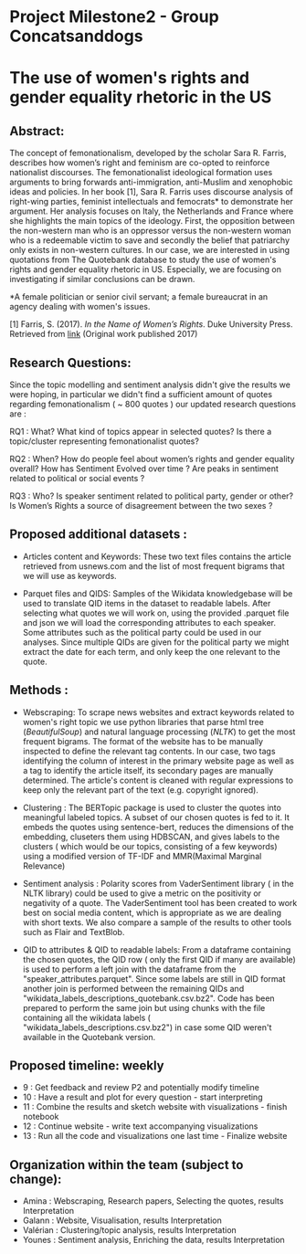 # Project Milestone2 - Group Concatsanddogs

# The use of women's rights and gender equality rhetoric in the US
 <!---[amina] --->
## Abstract:
<!---[amina] 
 _A 150 word description of the project idea and goals. What’s the motivation behind your project? What story would you like to tell, and why?_ --->

The concept of femonationalism, developed by the scholar Sara R. Farris, describes how women’s right and feminism are co-opted to reinforce nationalist discourses. The femonationalist ideological formation uses arguments to bring forwards anti-immigration, anti-Muslim and xenophobic ideas and policies. In her book [1], Sara R. Farris uses discourse analysis of right-wing parties, feminist intellectuals and femocrats* to demonstrate her argument. Her analysis focuses on Italy, the Netherlands and France where she highlights the main topics of the ideology. First, the opposition between the non-western man who is an oppressor versus the non-western woman who is a redeemable victim to save and secondly the belief that patriarchy only exists in non-western cultures.
In our case, we are interested in using quotations from The Quotebank database to study the use of women's rights and gender equality rhetoric in US. Especially, we are focusing on investigating if similar conclusions can be drawn.

*A female politician or senior civil servant; a female bureaucrat in an agency dealing with women's issues.  

[1] Farris, S. (2017). *In the Name of Women’s Rights*. Duke University Press. Retrieved from
[link]( https://www.perlego.com/book/1465722/in-the-name-of-womens-rights-pdf) (Original work published 2017)

## Research Questions:
 <!---[amina]
_A list of research questions you would like to address during the project._ 
  --->
<!---
We are focusing on research questions 1-3 (RQ 1-3) which have precise objectives meanwhile RQ4 is an open-ended exploration if we have time.--->

 <!--- 

RQ1: What?   
How often "women's right" and "gender equality" ideas are quoted along with some mentions of immigration policies, of racial groups or low-wages workers status or religion (i.e. how often women's rights are invoked in a femonationalist context)?
or
Can we identify different contexts for women's rights quotations? Can we relate one or multiple of these contexts to femonationalist rhetoric?
(#RQ1 two suggestions are the same research question but approached once with a top-to-bottom approach and once with a bottom-up approach. In the first one, we know the criteria and use them to define what are femonationalist quotes, in the second we cluster the quotes and see if the criteria emerge from the cluster.

- RQ2: Who?  
 Is there a relationship between the association of women's rights and elements of nationalist rhetoric and the speaker political orientation? 
  Is there a relationship between the femonationalist use of women's right rhetoric and speaker gender?

- RQ3: When?   
What is the time distribution of the femonationalist quotations? Is there a relation between the femonationalist quotations and major political events (i.e. bombing in US, mass shooting, vote on feminist topics..)

- RQ4   
  What is the sentiment analysis of the context of the quotation containing women's rights mention?
  Can we link the sentiment to the use of women's rights ideology? 

  --->
  Since the topic modelling and sentiment analysis didn't give the results we were hoping, in particular we didn't find a 
  sufficient amount of quotes regarding femonationalism (  ~ 800 quotes ) our updated research questions are : 
  
  RQ1 : What? <!-- do people talk about? -->
		What kind of topics appear in selected quotes?
		Is there a topic/cluster representing femonationalist quotes?
		
  RQ2 : When? <!-- do people talk about women's rights? -->
		How do people feel about women’s rights and gender equality overall?
		How has Sentiment Evolved over time ?
		Are peaks in sentiment related to political or social events ?
		
  RQ3 : Who? <!-- talks about women's right?-->
		Is speaker sentiment related to political party, gender or other?
		Is Women’s Rights a source of disagreement between the two sexes ?
## Proposed additional datasets : 
 <!---[amina] ---> 
 - Articles content and Keywords: These two text files contains the article retrieved from usnews.com and the list of most frequent bigrams that we will use as keywords.

 <!---[younes] ---> 
 - Parquet files and QIDS: Samples of the Wikidata knowledgebase will be used to translate QID items in the dataset to readable labels. After selecting what quotes we will work on, using the provided .parquet file and json we will load the corresponding attributes to each speaker. Some attributes such as the political party could be used in our analyses. Since multiple QIDs are given for the political party we might extract the date for each term, and only keep the one relevant to the quote. 

 <!---_List the additional dataset(s) you want to use (if any), and some ideas on how you expect to get, manage, process, and enrich it/them. Show us that you’ve read the docs and some examples and that you have a clear idea of what to expect. Discuss data size and format if relevant. It is your responsibility to check that what you propose is feasible._---> 

## Methods : 
 <!---[amina] --->
 - Webscraping: To scrape news websites and extract keywords related to women's right topic we use python libraries that parse html tree (*BeautifulSoup*) and natural language processing (*NLTK*) to get the most frequent bigrams. The format of the website has to be manually inspected to define the relevant tag contents. In our case, two tags identifying the column of interest in the primary website page as well as a tag to identify the article itself, its secondary pages are manually determined. The article's content is cleaned with regular expressions to keep only the relevant part of the text (e.g. copyright ignored).  


 - Clustering :  The BERTopic package is used to cluster the quotes into meaningful labeled topics. A subset of our chosen quotes is fed to it. It embeds the quotes using sentence-bert, reduces the dimensions of the embedding, cluseters them using HDBSCAN, and gives labels to the clusters ( which would be our topics, consisting of a few keywords) using a modified version of TF-IDF and MMR(Maximal Marginal Relevance)

 <!---[younes] --->  
 - Sentiment analysis : Polarity scores from VaderSentiment library ( in the NLTK library) could be used to give a metric on the positivity or negativity of a quote. The VaderSentiment tool has been created to work best on social media content, which is appropriate as we are dealing with short texts. We also compare a sample of the results to other tools such as Flair and TextBlob.

 <!---[younes] --->   
 - QID to attributes & QID to readable labels:  From a dataframe containing the chosen quotes, the QID row ( only the first QID if many are available) is used to perform a left join with the dataframe from the "speaker_attributes.parquet". Since some labels are still in QID format another join is performed between the remaining QIDs and "wikidata_labels_descriptions_quotebank.csv.bz2". Code has been prepared to perform the same join but using chunks with the file containing all the wikidata labels ( "wikidata_labels_descriptions.csv.bz2") in case some QID weren't available in the Quotebank version. 
 <!---   
* **Step 2** - 
Sbert, topic modeling [link 1](https://www.sbert.net/examples/applications/clustering/README.html#topic-modeling)
Short text topic modeling : [link 2](https://towardsdatascience.com/short-text-topic-modeling-70e50a57c883) ( not sure this will work because data maybe needs to be " smooth"

 - URLS : using NY times or similar websites to find text categories
 - N-grams : check frequency of N-grams / N-skip grams will need a dozen or more N-grams
 - NLTK / spacey : NLTK easier to use
 - Pattern matching : library re - regular expressions
 - LDA (only for long texts, not likely to work)
---> 

## Proposed timeline: weekly
<!---_A list of internal milestones up until project Milestone 3._ --->
- 9 : Get feedback and review P2 and potentially modify timeline
- 10 : Have a result and plot for every question - start interpreting
- 11 : Combine the results and sketch website with visualizations - finish notebook
- 12 : Continue website - write text accompanying visualizations
- 13 : Run all the code and visualizations one last time - Finalize website 

## Organization within the team (subject to change):
- Amina : Webscraping, Research papers, Selecting the quotes, results Interpretation
- Galann : Website, Visualisation, results Interpretation
- Valérian : Clustering/topic analysis, results Interpretation
- Younes : Sentiment analysis, Enriching the data, results Interpretation

<!---
## Questions for TAs :--->
<!---(optional): Add here any questions you have for us related to the proposed project.--->
 <!---[amina] 
- Webscraping : Should we put, or refine the webscraping or is it out of the scope of the project? In case we should, which one of these seems the most appropriate refinement. Increase the set of articles implementing infinite scrolling? Increase the set of articles by adding other newspaper websites? Get rid of the Named Entities through NE recognition library?--->
<!---[younes]
- We tried to perform a join using Dask but it ended being slower than pandas, which aligns with what is said in their documentation. We are wondering wether Dask is worth the effort, can be used for specific operations, or is it not worth it with a consumer laptop as ours? --->
<!---## Folder structure : --->
<!---
**Folders description:**
* `data` : contains the Quote-bank data from 2015 to 2020, as it was found in the google Drive
* `generated_data` : data files that have been generated from the original quotebank data
* `additional_datasets`: other datasets used in our analyses--->
<!---* `documents` : contains reasearch papers and literature around our project ideas--->
<!---* `scripts` : contains all .py files implementing methods used in the main --->

<!---**Notebooks:**

* `Milestone_2_Main_notebook` : Notebook containing our main pipelines

* `Main_notebook_COLAB` : google COLAB version of the main notebook ( some of code is different )
* `Test_notebook` : secondary notebook used for testing code on the project milestone 1 sample before testing on the larger samples because it is faster ( Note that test_notebook needs quotes-2019-nytimes.json and quotes-2019-nytimes.json.bz2 to be in the `generated_data` folder)
--->
